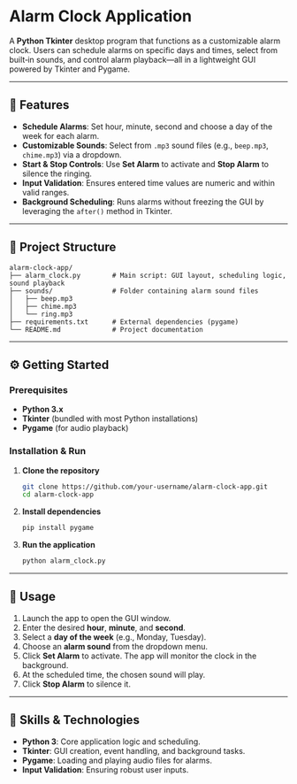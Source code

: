 # Alarm Clock Application

A **Python Tkinter** desktop program that functions as a customizable alarm clock. Users can schedule alarms on specific days and times, select from built‑in sounds, and control alarm playback—all in a lightweight GUI powered by Tkinter and Pygame.

---

## 🚀 Features

* **Schedule Alarms**: Set hour, minute, second and choose a day of the week for each alarm.
* **Customizable Sounds**: Select from `.mp3` sound files (e.g., `beep.mp3`, `chime.mp3`) via a dropdown.
* **Start & Stop Controls**: Use **Set Alarm** to activate and **Stop Alarm** to silence the ringing.
* **Input Validation**: Ensures entered time values are numeric and within valid ranges.
* **Background Scheduling**: Runs alarms without freezing the GUI by leveraging the `after()` method in Tkinter.

---

## 📂 Project Structure

```plaintext
alarm-clock-app/
├── alarm_clock.py        # Main script: GUI layout, scheduling logic, sound playback
├── sounds/               # Folder containing alarm sound files
│   ├── beep.mp3
│   ├── chime.mp3
│   └── ring.mp3
├── requirements.txt      # External dependencies (pygame)
└── README.md             # Project documentation
```

---

## ⚙️ Getting Started

### Prerequisites

* **Python 3.x**
* **Tkinter** (bundled with most Python installations)
* **Pygame** (for audio playback)

### Installation & Run

1. **Clone the repository**

   ```bash
   git clone https://github.com/your-username/alarm-clock-app.git
   cd alarm-clock-app
   ```
2. **Install dependencies**

   ```bash
   pip install pygame
   ```
3. **Run the application**

   ```bash
   python alarm_clock.py
   ```

---

## 📡 Usage

1. Launch the app to open the GUI window.
2. Enter the desired **hour**, **minute**, and **second**.
3. Select a **day of the week** (e.g., Monday, Tuesday).
4. Choose an **alarm sound** from the dropdown menu.
5. Click **Set Alarm** to activate. The app will monitor the clock in the background.
6. At the scheduled time, the chosen sound will play.
7. Click **Stop Alarm** to silence it.

---

## 🔑 Skills & Technologies

* **Python 3**: Core application logic and scheduling.
* **Tkinter**: GUI creation, event handling, and background tasks.
* **Pygame**: Loading and playing audio files for alarms.
* **Input Validation**: Ensuring robust user inputs.


